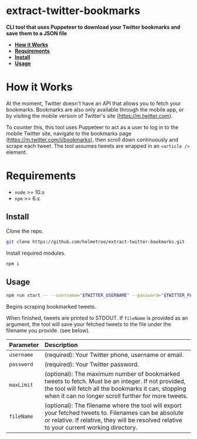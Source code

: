 # extract-twitter-bookmarks

**CLI tool that uses Puppeteer to download your Twitter bookmarks and save them to a JSON file**

* **[How it Works](#how-it-works)**
* **[Requirements](#requirements)**
* **[Install](#install)**
* **[Usage](#usage)**

<a name="how-it-works"></a>

# How it Works

At the moment, Twitter doesn't have an API that allows you to fetch your bookmarks. Bookmarks are also only available through the mobile app, or by visiting the mobile version of Twitter's site (https://m.twitter.com). 

To counter this, this tool uses Puppeteer to act as a user to log in to the mobile Twitter site, navigate to the bookmarks page (https://m.twitter.com/i/bookmarks), then scroll down continuously and scrape each tweet. The tool assumes tweets are wrapped in an ```<article />``` element.

<a name="requirements"></a>

# Requirements

- `node` >= 10.x
- `npm` >= 6.x


<a name="install"></a>

## Install

Clone the repo.

```bash
git clone https://github.com/helmetroo/extract-twitter-bookmarks.git 
```

Install required modules.

```bash
npm i
```

<a name="usage"></a>

## Usage

```bash
npm run start -- --username="$TWITTER_USERNAME" --password="$TWITTER_PASSWORD" --maxLimit=$MAX_LIMIT --fileName="$FILE_NAME""
```

Begins scraping bookmarked tweets. 

When finished, tweets are printed to STDOUT. If `fileName` is provided as an argument, the tool will save your fetched tweets to the file under the filename you provide. (see below).

| Parameter  | Description                                                                                                                                                                                                     |
| :--        | :--                                                                                                                                                                                                             |
| `username` | (required): Your Twitter phone, username or email.                                                                                                                                                              |
| `password` | (required): Your Twitter password.                                                                                                                                                                              |
| `maxLimit` | (optional): The maximum number of bookmarked tweets to fetch. Must be an integer. If not provided, the tool will fetch all the bookmarks it can, stopping when it can no longer scroll further for more tweets. |
| `fileName` | (optional): The filename where the tool will export your fetched tweets to. Filenames can be absolute or relative. If relative, they will be resolved relative to your current working directory.                          |
